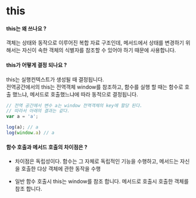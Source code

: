 # this

#### this는 왜 쓰나요 ?
객체는 상태와 동작으로 이루어진 복합 자료 구조인데, 메서드에서 상태를 변경하기 위해서는 자신이 속한 객체의 식별자를 참조할 수 있어야 하기 때문에 사용합니다. 

#### this가 어떻게 결정 되나요 ?

this는 실행컨텍스트가 생성될 때 결정됩니다.  
전역공간에서의 this는 전역객체 window를 참조하고, 함수를 실행 할 때는 함수로 호출 했느냐, 메서드로 호출했느냐에 따라 동적으로 결정됩니다.

``` javascript
// 전역 공간에서 변수 a는 window 전역객체의 key에 할당 된다.
// 따라서 아래의 결과는 같다. 
var a = 'a';

log(a); // a
log(window.a) // a
```

#### 함수 호출과 메서드 호출의 차이점은 ?

- 차이점은 독립성이다. 함수는 그 자체로 독립적인 기능을 수행하고, 메서드는 자신을 호출한 댜상 객체에 관한 동작을 수행  

- 일반 함수 호출시 this는 window를 참조 합니다. 
메서드로 호출시 호출한 객체를 참조 합니다.